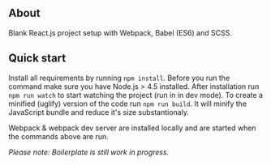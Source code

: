 ## About

Blank React.js project setup with Webpack, Babel (ES6) and SCSS.

## Quick start

Install all requirements by running `npm install`. Before you run the command make sure you have Node.js > 4.5 installed.
After installation run `npm run watch` to start watching the project (run in in dev mode). To create a minified (uglify) version of the code run `npm run build`. It will minify the JavaScript bundle and reduce it's size substantionaly.

Webpack & webpack dev server are installed locally and are started when the commands above are run.

*Please note: Boilerplate is still work in progress.*